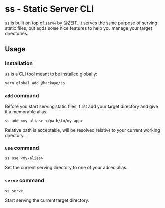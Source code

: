# ss - Static Server CLI

`ss` is built on top of [`serve`](https://github.com/zeit/serve) by [@ZEIT](https://github.com/zeit). It serves the same purpose of serving static files, but adds some nice features to help you manage your target directories.

## Usage

### Installation

`ss` is a CLI tool meant to be installed globally:

```
yarn global add @hackape/ss
```

### `add` command

Before you start serving static files, first add your target directory and give it a memorable alias:

```
ss add <my-alias> </path/to/my-app>
```

Relative path is acceptable, will be resolved relative to your current working directory.

### `use` command

```
ss use <my-alias>
```

Set the current serving directory to one of your added alias.

### `serve` command

```
ss serve
```

Start serving the current target directory.

